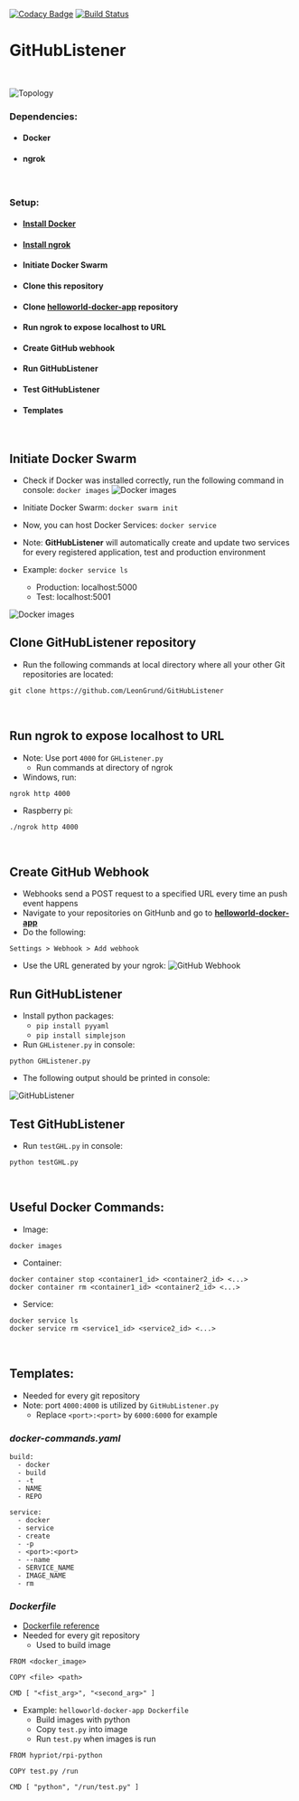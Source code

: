 [![Codacy Badge](https://api.codacy.com/project/badge/Grade/ae753c7f858c42df8a4bdb87846dfa2d)](https://www.codacy.com/app/LeonGrund/GitHubListener?utm_source=github.com&utm_medium=referral&utm_content=LeonGrund/GitHubListener&utm_campaign=badger)
[![Build Status](https://travis-ci.org/LeonGrund/GitHubListener.svg?branch=master)](https://travis-ci.org/LeonGrund/GitHubListener)


# **GitHubListener**
&nbsp;

![Topology](png/GHL-topology.png)

### Dependencies:
* #### Docker
* #### ngrok
&nbsp;

### Setup:
* #### [Install Docker](https://www.docker.com/get-docker)
* #### [Install ngrok](https://ngrok.com/download)
* #### Initiate Docker Swarm
* #### Clone **this** repository
* #### Clone [helloworld-docker-app](https://github.com/LeonGrund/helloworld-docker-app) repository
* #### Run ngrok to expose localhost to URL
* #### Create GitHub webhook
* #### Run GitHubListener
* #### Test GitHubListener
* #### Templates
&nbsp;


## Initiate Docker Swarm
* Check if Docker was installed correctly, run the following command in console: ```docker images```
![Docker images](png/GHL-docker_images.png)

* Initiate Docker Swarm: ```docker swarm init```

* Now, you can host Docker Services: ```docker service```
* Note: **GitHubListener** will automatically create and update two services for every registered application, test and production environment
* Example: ```docker service ls```
  * Production: localhost:5000
  * Test: localhost:5001

![Docker images](png/GHL-docker_service_ls.png)
&nbsp;

## Clone GitHubListener repository
* Run the following commands at local directory where all your other Git repositories are located:
~~~
git clone https://github.com/LeonGrund/GitHubListener
~~~
&nbsp;

## Run ngrok to expose localhost to URL
* Note: Use port ```4000``` for ```GHListener.py```
  * Run commands at directory of ngrok
* Windows, run:
```
ngrok http 4000
```
* Raspberry pi:
```
./ngrok http 4000
```
&nbsp;

## Create GitHub Webhook
* Webhooks send a POST request to a specified URL every time an push event happens
* Navigate to your repositories on GitHunb and go to [**helloworld-docker-app**](https://github.com/LeonGrund/helloworld-docker-app)
* Do the following:
~~~
Settings > Webhook > Add webhook
~~~
* Use the URL generated by your ngrok:
![GitHub Webhook](png/GHL-webhook.png)
&nbsp;

## Run GitHubListener
* Install python packages:
  * ```pip install pyyaml```
  * ```pip install simplejson```
* Run ```GHListener.py``` in console:
~~~
python GHListener.py
~~~
* The following output should be printed in console:

![GitHubListener](png/GHL-start.png)
&nbsp;

## Test GitHubListener
* Run ```testGHL.py``` in console:
~~~
python testGHL.py
~~~
&nbsp;

## Useful Docker Commands:
* Image:
```
docker images
```
* Container:
```
docker container stop <container1_id> <container2_id> <...>
docker container rm <container1_id> <container2_id> <...>
```
* Service:
```
docker service ls
docker service rm <service1_id> <service2_id> <...>
```
&nbsp;

## Templates:
* Needed for every git repository
* Note: port ```4000:4000``` is utilized by ```GitHubListener.py```
  * Replace ```<port>:<port>``` by ```6000:6000``` for example
### _docker-commands.yaml_  
~~~
build:
  - docker
  - build
  - -t
  - NAME
  - REPO

service:
  - docker
  - service
  - create
  - -p
  - <port>:<port>
  - --name
  - SERVICE_NAME
  - IMAGE_NAME
  - rm

~~~

### _Dockerfile_
* [Dockerfile reference](https://docs.docker.com/engine/reference/builder/#cmd)
* Needed for every git repository
  * Used to build image
~~~
FROM <docker_image>

COPY <file> <path>

CMD [ "<fist_arg>", "<second_arg>" ]
~~~
* Example: ```helloworld-docker-app Dockerfile```
  * Build images with python
  * Copy ```test.py``` into image
  * Run ```test.py``` when images is run
~~~
FROM hypriot/rpi-python

COPY test.py /run

CMD [ "python", "/run/test.py" ]
~~~
&nbsp;
